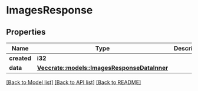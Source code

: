 # ImagesResponse

## Properties

Name | Type | Description | Notes
------------ | ------------- | ------------- | -------------
**created** | **i32** |  | 
**data** | [**Vec<crate::models::ImagesResponseDataInner>**](ImagesResponse_data_inner.md) |  | 

[[Back to Model list]](../README.md#documentation-for-models) [[Back to API list]](../README.md#documentation-for-api-endpoints) [[Back to README]](../README.md)


